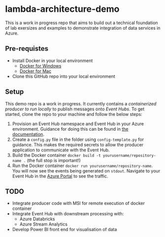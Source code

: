 # lambda-architecture-demo
This is a work in progress repo that aims to build out a technical foundation of lab exersizes and examples to demonstrate integration of data services in Azure.

## Pre-requistes
- Install Docker in your local environment
	- [Docker for Windows](https://docs.docker.com/docker-for-windows/install/)
	- [Docker for Mac](https://docs.docker.com/docker-for-mac/install/)
- Clone this GitHub repo into your local environment

## Setup
This demo repo is a work in progress. It currently contains a _containerized producer to run locally_ to publish messages onto _Event Hubs_. To get started, clone the repo to your machine and follow the below steps:
1. Provision an Event Hub namespace and Event Hub in your Azure environment. Guidance for doing this can be found in [the documentation](https://docs.microsoft.com/en-us/azure/event-hubs/event-hubs-create).
2. Create a `config.py` file in the folder using `config-template.py` for guidance. This makes the required secrets to allow the producer application to communicate with the Event Hub.
3. Build the Docker container `docker build -t yourusername/repository-name .` (the full stop is important!)
4. Run the Docker container `docker run yourusername/repository-name`. You will now see the events being generated on `stdout`. Navigate to your Event Hub in the [Azure Portal](https://portal.azure.com/) to see the traffic.

## TODO
- Integrate producer code with MSI for remote execution of docker container
- Integrate Event Hub with downstream processing with:
	- Azure Databricks
	- Azure Stream Analytics
- Develop Power BI front end for visualisation of data
